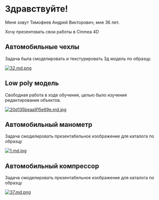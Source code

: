 # Здравствуйте!

 Меня зовут Тимофеев Андрей Викторович, мне 36 лет.
 
Хочу презентовать свои работы в Cinmea 4D

## Автомобильные чехлы
Задача была смоделировать и текстурировать 3д модель по образцу.

[![32.md.png](https://a.radikal.host/2022/10/19/32.md.png)](https://radikal.host/i/CnbdE)

## Low poly модель
Свободная работа в ходе обучения, целью было изучения редактирования объектов.

[![20d135beaa915e69e.md.jpg](https://a.radikal.host/2022/10/19/20d135beaa915e69e.md.jpg)](https://radikal.host/i/CnLKg)

## Автомобильный манометр
Задача смоделировать презентабельное изображение для каталога по образцу

[![1.md.jpg](https://a.radikal.host/2022/10/19/1.md.jpg)](https://radikal.host/i/Cnejm)

## Автомобильный компрессор
Задача смоделировать презентабельное изображение для каталога по образцу

[![37.md.png](https://a.radikal.host/2022/10/19/37.md.png)](https://radikal.host/i/Cnt4T)

